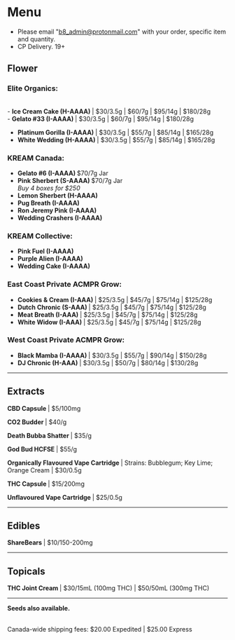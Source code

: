 # Menu

- Please email "b8_admin@protonmail.com" with your order, specific item and quantity.
- CP Delivery. 19+

## Flower
### Elite Organics:
<br>- <b> Ice Cream Cake (H-AAAA) </b>  | $30/3.5g | $60/7g | $95/14g | $180/28g
<br>- <b> Gelato #33 (I-AAAA) </b>  | $30/3.5g | $60/7g | $95/14g | $180/28g
- <b> Platinum Gorilla (I-AAAA) </b>  | $30/3.5g | $55/7g | $85/14g | $165/28g
- <b> White Wedding (H-AAAA) </b>  | $30/3.5g | $55/7g | $85/14g | $165/28g

### KREAM Canada:
- <b> Gelato #6 (I-AAAA) </b> $70/7g Jar
- <b> Pink Sherbert (S-AAAA) </b> $70/7g Jar
<br><i> Buy 4 boxes for $250 </i>
- <b> Lemon Sherbert (H-AAAA) </b> 
- <b> Pug Breath (I-AAAA) </b>
- <b> Ron Jeremy Pink (I-AAAA) </b> 
- <b> Wedding Crashers (I-AAAA) </b>

### KREAM Collective:
- <b> Pink Fuel (I-AAAA) </b>
- <b> Purple Alien (I-AAAA) </b>
- <b> Wedding Cake (I-AAAA) </b>

### East Coast Private ACMPR Grow:
- <b> Cookies & Cream (I-AAA) </b> | $25/3.5g | $45/7g | $75/14g | $125/28g
- <b> Dutch Chronic (S-AAA) </b> | $25/3.5g | $45/7g | $75/14g | $125/28g
- <b> Meat Breath (I-AAA) </b> | $25/3.5g | $45/7g | $75/14g | $125/28g
- <b> White Widow (I-AAA) </b> | $25/3.5g | $45/7g | $75/14g | $125/28g
  
### West Coast Private ACMPR Grow:
- <b> Black Mamba (I-AAAA) </b>  | $30/3.5g | $55/7g | $90/14g | $150/28g
- <b> DJ Chronic (H-AAA) </b> | $30/3.5g | $50/7g | $80/14g | $130/28g

--------------------------------------------------------------------- 

## Extracts
<b> CBD Capsule </b> | $5/100mg
<p><b> CO2 Budder </b> | $40/g </p>
<p><b> Death Bubba Shatter </b> | $35/g </p>
<p><b> God Bud HCFSE </b> | $55/g </p>
<p><b> Organically Flavoured Vape Cartridge </b> | Strains: Bubblegum; Key Lime; Orange Cream | $30/0.5g </p>
<p><b> THC Capsule </b> | $15/200mg </p> 
<p><b> Unflavoured Vape Cartridge </b> | $25/0.5g </p>

--------------------------------------------------------------------- 

## Edibles
<b> ShareBears </b> | $10/150-200mg
  
--------------------------------------------------------------------- 

## Topicals
<b> THC Joint Cream </b> | $30/15mL (100mg THC) | $50/50mL (300mg THC)

--------------------------------------------------------------------- 

<b>Seeds also available.</b>

<br>
Canada-wide shipping fees:
$20.00 Expedited | $25.00 Express
